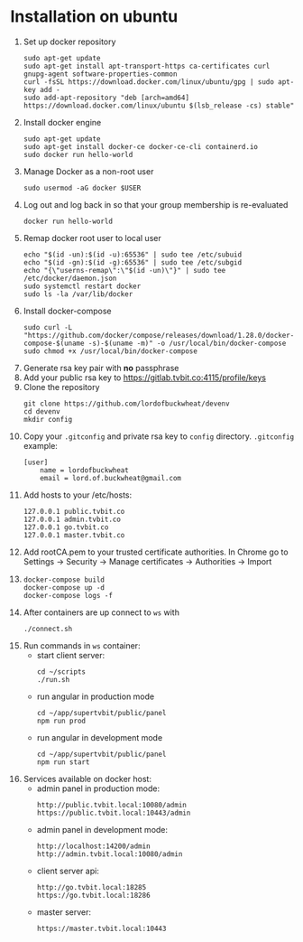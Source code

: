 # Installation on ubuntu

1. Set up docker repository
   ```
   sudo apt-get update
   sudo apt-get install apt-transport-https ca-certificates curl gnupg-agent software-properties-common
   curl -fsSL https://download.docker.com/linux/ubuntu/gpg | sudo apt-key add -
   sudo add-apt-repository "deb [arch=amd64] https://download.docker.com/linux/ubuntu $(lsb_release -cs) stable"
   ```
2. Install docker engine
   ```
   sudo apt-get update
   sudo apt-get install docker-ce docker-ce-cli containerd.io
   sudo docker run hello-world
   ```
3. Manage Docker as a non-root user
   ```
   sudo usermod -aG docker $USER
   ```
4. Log out and log back in so that your group membership is re-evaluated
   ```
   docker run hello-world
   ```
5. Remap docker root user to local user
   ```
   echo "$(id -un):$(id -u):65536" | sudo tee /etc/subuid
   echo "$(id -gn):$(id -g):65536" | sudo tee /etc/subgid
   echo "{\"userns-remap\":\"$(id -un)\"}" | sudo tee /etc/docker/daemon.json
   sudo systemctl restart docker
   sudo ls -la /var/lib/docker
   ```
6. Install docker-compose
   ```
   sudo curl -L "https://github.com/docker/compose/releases/download/1.28.0/docker-compose-$(uname -s)-$(uname -m)" -o /usr/local/bin/docker-compose
   sudo chmod +x /usr/local/bin/docker-compose
   ```
7. Generate rsa key pair with **no** passphrase
8. Add your public rsa key to <https://gitlab.tvbit.co:4115/profile/keys>
9. Clone the repository
   ```
   git clone https://github.com/lordofbuckwheat/devenv
   cd devenv
   mkdir config
   ```
10. Copy your `.gitconfig` and private rsa key to `config` directory. `.gitconfig` example:
    ```
    [user]
        name = lordofbuckwheat
        email = lord.of.buckwheat@gmail.com
    ```
11. Add hosts to your /etc/hosts:
    ```
    127.0.0.1 public.tvbit.co
    127.0.0.1 admin.tvbit.co
    127.0.0.1 go.tvbit.co
    127.0.0.1 master.tvbit.co
    ```
12. Add rootCA.pem to your trusted certificate authorities. In Chrome go to Settings -> Security -> Manage certificates -> Authorities -> Import
13. ```
    docker-compose build
    docker-compose up -d
    docker-compose logs -f
    ```
14. After containers are up connect to `ws` with
    ```
    ./connect.sh
    ```
15. Run commands in `ws` container:
    - start client server:
      ```
      cd ~/scripts
      ./run.sh
      ```
    - run angular in production mode
      ```
      cd ~/app/supertvbit/public/panel
      npm run prod
      ```
    - run angular in development mode
      ```
      cd ~/app/supertvbit/public/panel
      npm run start
      ```
16. Services available on docker host:
    - admin panel in production mode:
      ```
      http://public.tvbit.local:10080/admin
      https://public.tvbit.local:10443/admin
      ```
    - admin panel in development mode:
      ```
      http://localhost:14200/admin
      http://admin.tvbit.local:10080/admin
      ```
    - client server api:
      ```
      http://go.tvbit.local:18285
      https://go.tvbit.local:18286
      ```
    - master server:
      ```
      https://master.tvbit.local:10443
      ```